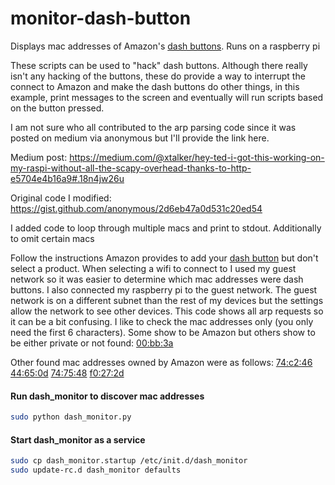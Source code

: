 # monitor-dash-button
Displays mac addresses of Amazon's [dash buttons](http://amzn.to/29WG6lI). Runs on a raspberry pi

These scripts can be used to "hack" dash buttons. Although there really isn't any hacking of the buttons, these do provide a way to interrupt the connect to Amazon and make the dash buttons do other things, in this example, print messages to the screen and eventually will run scripts based on the button pressed.

I am not sure who all contributed to the arp parsing code since it was posted on medium via anonymous but I'll provide the link here. 

Medium post: 
  https://medium.com/@xtalker/hey-ted-i-got-this-working-on-my-raspi-without-all-the-scapy-overhead-thanks-to-http-e5704e4b16a9#.18n4jw26u

Original code I modified: 
  https://gist.github.com/anonymous/2d6eb47a0d531c20ed54

I added code to loop through multiple macs and print to stdout. Additionally to omit certain macs

Follow the instructions Amazon provides to add your [dash button](http://amzn.to/29WG6lI) but don't select a product. When selecting a wifi to connect to I used my guest network so it was easier to determine which mac addresses were dash buttons. I also connected my raspberry pi to the guest network. The guest network is on a different subnet than the rest of my devices but the settings allow the network to see other devices. This code shows all arp requests so it can be a bit confusing. I like to check the mac addresses only (you only need the first 6 characters). Some show to be Amazon but others show to be either private or not found: [00:bb:3a](http://macaddress.webwat.ch/search/00:bb:3a)

Other found mac addresses owned by Amazon were as follows:
[74:c2:46](http://macaddress.webwat.ch/search/74:c2:46)
[44:65:0d](http://macaddress.webwat.ch/search/44:65:0d)
[74:75:48](http://macaddress.webwat.ch/search/74:75:48)
[f0:27:2d](http://macaddress.webwat.ch/search/f0:27:2d)

#### Run dash_monitor to discover mac addresses
``` sh
sudo python dash_monitor.py
```

#### Start dash_monitor as a service
``` sh
sudo cp dash_monitor.startup /etc/init.d/dash_monitor
sudo update-rc.d dash_monitor defaults
```
